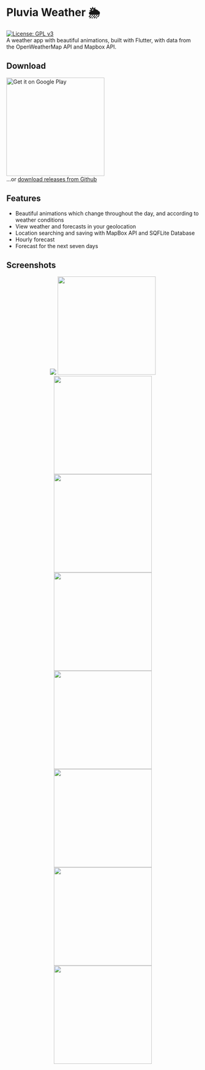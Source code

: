 # Pluvia Weather 🌦️
[![License: GPL v3](https://img.shields.io/badge/License-GPLv3-blue.svg)](https://www.gnu.org/licenses/gpl-3.0)
\
A weather app with beautiful animations, built with Flutter, with data from the OpenWeatherMap API and Mapbox API.

## Download
<a href='https://play.google.com/store/apps/details?id=com.spicychair.weather&hl=en&pcampaignid=pcampaignidMKT-Other-global-all-co-prtnr-py-PartBadge-Mar2515-1'><img alt='Get it on Google Play' src='https://play.google.com/intl/en_gb/badges/static/images/badges/en_badge_web_generic.png' width="256"/></a>\
...or [download releases from Github](https://github.com/SpicyChair/pluvia_weather_flutter/releases)

## Features
* Beautiful animations which change throughout the day, and according to weather conditions
* View weather and forecasts in your geolocation
* Location searching and saving with MapBox API and SQFLite Database
* Hourly forecast
* Forecast for the next seven days

## Screenshots
<p align="center">
  <img src="https://github.com/SpicyChair/pluvia_weather_flutter/blob/master/screenshots/b.png">
  <img src="https://github.com/SpicyChair/pluvia_weather_flutter/blob/master/screenshots/Picture1.jpg" width="256">
  <img src="https://github.com/SpicyChair/pluvia_weather_flutter/blob/master/screenshots/Picture2.jpg" width="256">
  <img src="https://github.com/SpicyChair/pluvia_weather_flutter/blob/master/screenshots/Picture3.jpg" width="256">
  <img src="https://github.com/SpicyChair/pluvia_weather_flutter/blob/master/screenshots/Picture4.jpg" width="256">
  <img src="https://github.com/SpicyChair/pluvia_weather_flutter/blob/master/screenshots/Picture5.jpg" width="256">
  <img src="https://github.com/SpicyChair/pluvia_weather_flutter/blob/master/screenshots/Picture6.jpg" width="256">
  <img src="https://github.com/SpicyChair/pluvia_weather_flutter/blob/master/screenshots/Picture7.jpg" width="256">
  <img src="https://github.com/SpicyChair/pluvia_weather_flutter/blob/master/screenshots/Picture8.jpg" width="256">
</p>
